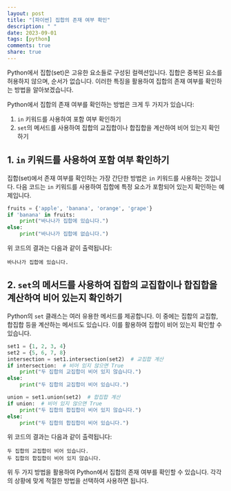 ```yaml
---
layout: post
title: "[파이썬] 집합의 존재 여부 확인"
description: " "
date: 2023-09-01
tags: [python]
comments: true
share: true
---
```


Python에서 집합(set)은 고유한 요소들로 구성된 컬렉션입니다. 집합은 중복된 요소를 허용하지 않으며, 순서가 없습니다. 이러한 특징을 활용하여 집합의 존재 여부를 확인하는 방법을 알아보겠습니다.

Python에서 집합의 존재 여부를 확인하는 방법은 크게 두 가지가 있습니다:
1. `in` 키워드를 사용하여 포함 여부 확인하기
2. `set`의 메서드를 사용하여 집합의 교집합이나 합집합을 계산하여 비어 있는지 확인하기

## 1. `in` 키워드를 사용하여 포함 여부 확인하기

집합(set)에서 존재 여부를 확인하는 가장 간단한 방법은 `in` 키워드를 사용하는 것입니다. 다음 코드는 `in` 키워드를 사용하여 집합에 특정 요소가 포함되어 있는지 확인하는 예제입니다.

```python
fruits = {'apple', 'banana', 'orange', 'grape'}
if 'banana' in fruits:
    print("바나나가 집합에 있습니다.")
else:
    print("바나나가 집합에 없습니다.")
```

위 코드의 결과는 다음과 같이 출력됩니다:
```
바나나가 집합에 있습니다.
```

## 2. `set`의 메서드를 사용하여 집합의 교집합이나 합집합을 계산하여 비어 있는지 확인하기

Python의 `set` 클래스는 여러 유용한 메서드를 제공합니다. 이 중에는 집합의 교집합, 합집합 등을 계산하는 메서드도 있습니다. 이를 활용하여 집합이 비어 있는지 확인할 수 있습니다.

```python
set1 = {1, 2, 3, 4}
set2 = {5, 6, 7, 8}
intersection = set1.intersection(set2)  # 교집합 계산
if intersection:  # 비어 있지 않으면 True
    print("두 집합의 교집합이 비어 있지 않습니다.")
else:
    print("두 집합의 교집합이 비어 있습니다.")

union = set1.union(set2)  # 합집합 계산
if union:  # 비어 있지 않으면 True
    print("두 집합의 합집합이 비어 있지 않습니다.")
else:
    print("두 집합의 합집합이 비어 있습니다.")
```

위 코드의 결과는 다음과 같이 출력됩니다:
```
두 집합의 교집합이 비어 있습니다.
두 집합의 합집합이 비어 있지 않습니다.
```

위 두 가지 방법을 활용하여 Python에서 집합의 존재 여부를 확인할 수 있습니다. 각각의 상황에 맞게 적절한 방법을 선택하여 사용하면 됩니다.